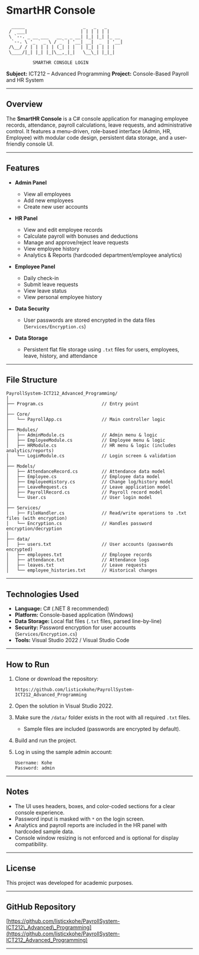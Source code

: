 
# SmartHR Console

```
  _____                      _   _   _           
 /  ___|                    | | | | | |          
 \ `--. _ __ ___   __ _ _ __| |_| |_| |_ __      
  `--. \ '_ ` _ \ / _` | '__| __|  _  | '__|     
 /\__/ / | | | | | (_| | |  | |_| | | | |        
 \____/|_| |_| |_|\__,_|_|   \__\_| |_|_|        

          SMARTHR CONSOLE LOGIN          
```

**Subject:** ICT212 – Advanced Programming
**Project:** Console-Based Payroll and HR System

---

## Overview

The **SmartHR Console** is a C# console application for managing employee records, attendance, payroll calculations, leave requests, and administrative control. It features a menu-driven, role-based interface (Admin, HR, Employee) with modular code design, persistent data storage, and a user-friendly console UI.

---

## Features

* **Admin Panel**

  * View all employees
  * Add new employees
  * Create new user accounts

* **HR Panel**

  * View and edit employee records
  * Calculate payroll with bonuses and deductions
  * Manage and approve/reject leave requests
  * View employee history
  * Analytics & Reports (hardcoded department/employee analytics)

* **Employee Panel**

  * Daily check-in
  * Submit leave requests
  * View leave status
  * View personal employee history

* **Data Security**

  * User passwords are stored encrypted in the data files (`Services/Encryption.cs`)

* **Data Storage**

  * Persistent flat file storage using `.txt` files for users, employees, leave, history, and attendance

---

## File Structure

```
PayrollSystem-ICT212_Advanced_Programming/
│
├── Program.cs                      // Entry point
│
├── Core/
│   └── PayrollApp.cs               // Main controller logic
│
├── Modules/
│   ├── AdminModule.cs              // Admin menu & logic
│   ├── EmployeeModule.cs           // Employee menu & logic
│   ├── HRModule.cs                 // HR menu & logic (includes analytics/reports)
│   └── LoginModule.cs              // Login screen & validation
│
├── Models/
│   ├── AttendanceRecord.cs         // Attendance data model
│   ├── Employee.cs                 // Employee data model
│   ├── EmployeeHistory.cs          // Change log/history model
│   ├── LeaveRequest.cs             // Leave application model
│   ├── PayrollRecord.cs            // Payroll record model
│   └── User.cs                     // User login model
│
├── Services/
│   ├── FileHandler.cs              // Read/write operations to .txt files (with encryption)
│   └── Encryption.cs               // Handles password encryption/decryption
│
├── data/
│   ├── users.txt                   // User accounts (passwords encrypted)
│   ├── employees.txt               // Employee records
│   ├── attendance.txt              // Attendance logs
│   ├── leaves.txt                  // Leave requests
│   └── employee_histories.txt      // Historical changes
```

---

## Technologies Used

* **Language:** C# (.NET 8 recommended)
* **Platform:** Console-based application (Windows)
* **Data Storage:** Local flat files (`.txt` files, parsed line-by-line)
* **Security:** Password encryption for user accounts (`Services/Encryption.cs`)
* **Tools:** Visual Studio 2022 / Visual Studio Code

---

## How to Run

1. Clone or download the repository:

   ```
   https://github.com/listicxkohe/PayrollSystem-ICT212_Advanced_Programming
   ```
2. Open the solution in Visual Studio 2022.
3. Make sure the `/data/` folder exists in the root with all required `.txt` files.

   * Sample files are included (passwords are encrypted by default).
4. Build and run the project.
5. Log in using the sample admin account:

   ```
   Username: Kohe
   Password: admin
   ```

---

## Notes

* The UI uses headers, boxes, and color-coded sections for a clear console experience.
* Password input is masked with `*` on the login screen.
* Analytics and payroll reports are included in the HR panel with hardcoded sample data.
* Console window resizing is not enforced and is optional for display compatibility.

---

## License

This project was developed for academic purposes. 

---

## GitHub Repository

[https://github.com/listicxkohe/PayrollSystem-ICT212\_Advanced\_Programming](https://github.com/listicxkohe/PayrollSystem-ICT212_Advanced_Programming)

---

